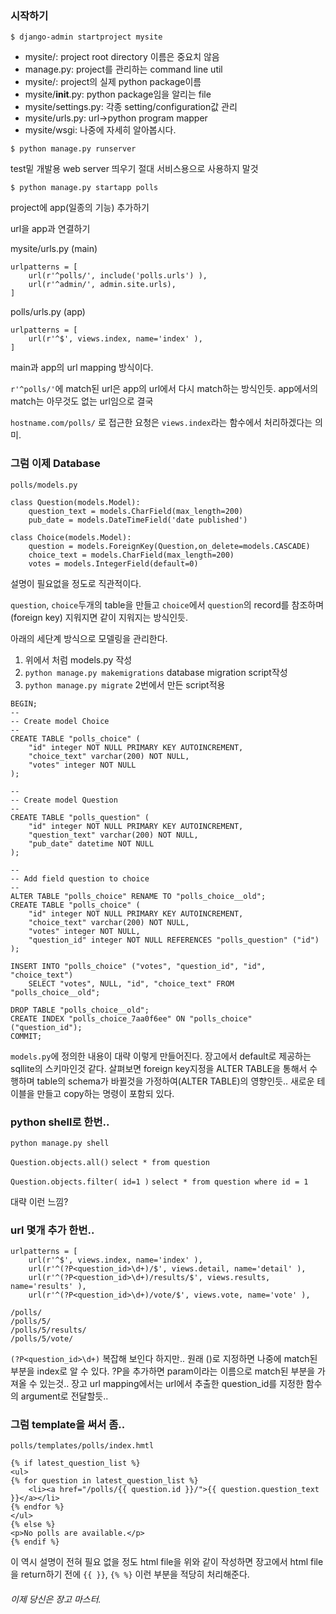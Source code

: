 
### 시작하기

```
$ django-admin startproject mysite
```
- mysite/: project root directory 이름은 중요치 않음
- manage.py: project를 관리하는 command line util
- mysite/: project의 실제 python package이름
- mysite/__init__.py: python package임을 알리는 file
- mysite/settings.py: 각종 setting/configuration값 관리
- mysite/urls.py: url->python program mapper
- mysite/wsgi: 나중에 자세히 알아봅시다.

```
$ python manage.py runserver
```
test밑 개발용 web server 띄우기 절대 서비스용으로 사용하지 말것

```
$ python manage.py startapp polls
```
project에 app(일종의 기능) 추가하기

url을 app과 연결하기

mysite/urls.py (main)
	
	urlpatterns = [
		url(r'^polls/', include('polls.urls') ),
		url(r'^admin/', admin.site.urls),
	]
	
polls/urls.py (app)

	urlpatterns = [
		url(r'^$', views.index, name='index' ),
	]
	
main과 app의 url mapping 방식이다.


`r'^polls/'`에 match된 url은 app의 url에서 다시 match하는 방식인듯. app에서의 match는 아무것도 없는 url임으로 결국

`hostname.com/polls/` 로 접근한 요청은  `views.index`라는 함수에서 처리하겠다는 의미.

### 그럼 이제 Database

	polls/models.py
	
	class Question(models.Model):
		question_text = models.CharField(max_length=200)
		pub_date = models.DateTimeField('date published')
		
	class Choice(models.Model):
		question = models.ForeignKey(Question,on_delete=models.CASCADE)
		choice_text = models.CharField(max_length=200)
		votes = models.IntegerField(default=0)

설명이 필요없을 정도로 직관적이다.

`question`, `choice`두개의 table을 만들고 `choice`에서  `question`의 record를 참조하며(foreign key) 지워지면 같이 지워지는 방식인듯.

아래의 세단계 방식으로 모델링을 관리한다.

1. 위에서 처럼 models.py 작성
2. `python manage.py makemigrations` database migration script작성
3. `python manage.py migrate` 2번에서 만든 script적용

```
BEGIN;
--
-- Create model Choice
--
CREATE TABLE "polls_choice" (
	"id" integer NOT NULL PRIMARY KEY AUTOINCREMENT,
	"choice_text" varchar(200) NOT NULL,
	"votes" integer NOT NULL
);

--
-- Create model Question
--
CREATE TABLE "polls_question" (
	"id" integer NOT NULL PRIMARY KEY AUTOINCREMENT,
	"question_text" varchar(200) NOT NULL,
	"pub_date" datetime NOT NULL
);

--
-- Add field question to choice
--
ALTER TABLE "polls_choice" RENAME TO "polls_choice__old";
CREATE TABLE "polls_choice" (
	"id" integer NOT NULL PRIMARY KEY AUTOINCREMENT,
	"choice_text" varchar(200) NOT NULL,
	"votes" integer NOT NULL,
	"question_id" integer NOT NULL REFERENCES "polls_question" ("id")
);

INSERT INTO "polls_choice" ("votes", "question_id", "id", "choice_text")
	SELECT "votes", NULL, "id", "choice_text" FROM "polls_choice__old";

DROP TABLE "polls_choice__old";
CREATE INDEX "polls_choice_7aa0f6ee" ON "polls_choice" ("question_id");
COMMIT;
```

`models.py`에 정의한 내용이 대략 이렇게 만들어진다. 장고에서 default로 제공하는 sqllite의 스키마인것 같다. 살펴보면 foreign key지정을 ALTER TABLE을 통해서 수행하며 table의 schema가 바뀔것을 가정하여(ALTER TABLE)의 영향인듯.. 새로운 테이블을 만들고 copy하는 명령이 포함되 있다.

### python shell로 한번..

`python manage.py shell`

`Question.objects.all()`
`select * from question`

`Question.objects.filter( id=1 )`
`select * from question where id = 1`

대략 이런 느낌?

### url 몇개 추가 한번..

	urlpatterns = [
		url(r'^$', views.index, name='index' ),
		url(r'^(?P<question_id>\d+)/$', views.detail, name='detail' ),
		url(r'^(?P<question_id>\d+)/results/$', views.results, name='results' ),
		url(r'^(?P<question_id>\d+)/vote/$', views.vote, name='vote' ),
		
	/polls/
	/polls/5/
	/polls/5/results/
	/polls/5/vote/
	
`(?P<question_id>\d+)` 복잡해 보인다 하지만.. 원래 ()로 지정하면 나중에 match된 부분을 index로 알 수 있다. ?P<param>을 추가하면 param이라는 이름으로 match된 부분을 가져올 수 있는것.. 장고 url mapping에서는 url에서 추출한 question_id를 지정한 함수의 argument로 전달할듯..

### 그럼 template을 써서 좀..

	polls/templates/polls/index.hmtl
	
	{% if latest_question_list %}
    <ul>
    {% for question in latest_question_list %}
        <li><a href="/polls/{{ question.id }}/">{{ question.question_text }}</a></li>
    {% endfor %}
    </ul>
	{% else %}
    <p>No polls are available.</p>
	{% endif %}

이 역시 설명이 전혀 필요 없을 정도 html file을 위와 같이 작성하면 장고에서 html file을 return하기 전에 `{{ }}`, `{% %}` 이런 부분을 적당히 처리해준다.
	
###### 이제 당신은 장고 마스터.
	

